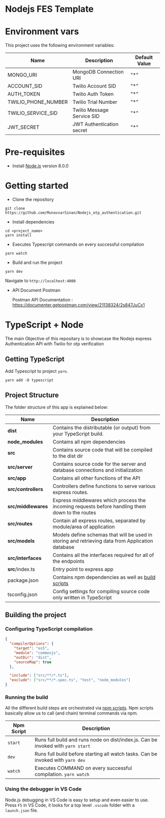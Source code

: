 # Nodejs FES Template

# Environment vars

This project uses the following environment variables:

| Name                | Description                | Default Value |
| ------------------- | -------------------------- | ------------- |
| MONGO_URI           | MongoDB Connection URI     | "\*"          |
| ACCOUNT_SID         | Twilio Account SID         | "\*"          |
| AUTH_TOKEN          | Twilio Auth Token          | "\*"          |
| TWILIO_PHONE_NUMBER | Twilio Trial Number        | "\*"          |
| TWILIO_SERVICE_SID  | Twilio Message Service SID | "\*"          |
| JWT_SECRET          | JWT Authentication secret  | "\*"          |

# Pre-requisites

- Install [Node.js](https://nodejs.org/en/) version 8.0.0

# Getting started

- Clone the repository

```
git clone  https://github.com/MunavvarSinan/Nodejs_otp_authentication.git
```

- Install dependencies

```
cd <project_name>
yarn install
```

- Executes Typescript commands on every successful compilation

```
yarn watch
```

- Build and run the project

```
yarn dev
```

Navigate to `http://localhost:4000`

- API Document Postman

  Postman API Documentation : https://documenter.getpostman.com/view/21138324/2s847JuCx1

# TypeScript + Node

The main Objective of this repositary is to showcase the Nodejs express Authentication API with Twilio for otp verification

## Getting TypeScript

Add Typescript to project `yarn`.

```
yarn add -D typescript
```

## Project Structure

The folder structure of this app is explained below:

| Name                | Description                                                                                      |
| ------------------- | ------------------------------------------------------------------------------------------------ |
| **dist**            | Contains the distributable (or output) from your TypeScript build.                               |
| **node_modules**    | Contains all npm dependencies                                                                    |
| **src**             | Contains source code that will be compiled to the dist dir                                       |
| **src/server**      | Contains source code for the server and database connections and initialization                  |
| **src/app**         | Contains all other functions of the API                                                          |
| **src/controllers** | Controllers define functions to serve various express routes.                                    |
| **src/middlewares** | Express middlewares which process the incoming requests before handling them down to the routes  |
| **src/routes**      | Contain all express routes, separated by module/area of application                              |
| **src/models**      | Models define schemas that will be used in storing and retrieving data from Application database |
| **src/interfaces**  | Contains all the interfaces required for all of the endpoints                                    |
| **src**/index.ts    | Entry point to express app                                                                       |
| package.json        | Contains npm dependencies as well as [build scripts](#what-if-a-library-isnt-on-definitelytyped) |
| tsconfig.json       | Config settings for compiling source code only written in TypeScript                             |

## Building the project

### Configuring TypeScript compilation

```json
{
  "compilerOptions": {
    "target": "es5",
    "module": "commonjs",
    "outDir": "dist",
    "sourceMap": true
  },

  "include": ["src/**/*.ts"],
  "exclude": ["src/**/*.spec.ts", "test", "node_modules"]
}
```

### Running the build

All the different build steps are orchestrated via [npm scripts](https://docs.npmjs.com/misc/scripts).
Npm scripts basically allow us to call (and chain) terminal commands via npm.

| Npm Script | Description                                                                      |
| ---------- | -------------------------------------------------------------------------------- |
| `start`    | Runs full build and runs node on dist/index.js. Can be invoked with `yarn start` |
| `dev`      | Runs full build before starting all watch tasks. Can be invoked with `yarn dev`  |
| `watch`    | Executes COMMAND on every successful compilation. `yarn watch`                   |

### Using the debugger in VS Code

Node.js debugging in VS Code is easy to setup and even easier to use.
Press `F5` in VS Code, it looks for a top level `.vscode` folder with a `launch.json` file.
